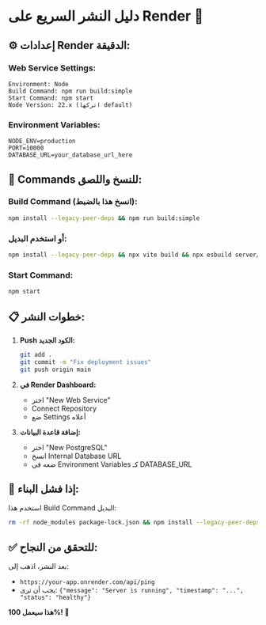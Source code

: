 # دليل النشر السريع على Render 🚀

## ⚙️ **إعدادات Render الدقيقة:**

### **Web Service Settings:**
```
Environment: Node
Build Command: npm run build:simple
Start Command: npm start
Node Version: 22.x (اتركها default)
```

### **Environment Variables:**
```
NODE_ENV=production
PORT=10000
DATABASE_URL=your_database_url_here
```

## 🔧 **Commands للنسخ واللصق:**

### Build Command (انسخ هذا بالضبط):
```bash
npm install --legacy-peer-deps && npm run build:simple
```

### أو استخدم البديل:
```bash
npm install --legacy-peer-deps && npx vite build && npx esbuild server/index.ts --platform=node --packages=external --bundle --format=esm --outdir=dist
```

### Start Command:
```bash
npm start
```

## 📋 **خطوات النشر:**

1. **Push الكود الجديد:**
   ```bash
   git add .
   git commit -m "Fix deployment issues"
   git push origin main
   ```

2. **في Render Dashboard:**
   - اختر "New Web Service"
   - Connect Repository
   - ضع Settings أعلاه

3. **إضافة قاعدة البيانات:**
   - اختر "New PostgreSQL"
   - انسخ Internal Database URL
   - ضعه في Environment Variables كـ DATABASE_URL

## 🚨 **إذا فشل البناء:**

استخدم هذا Build Command البديل:
```bash
rm -rf node_modules package-lock.json && npm install --legacy-peer-deps --no-audit && npx vite build --mode production && npx esbuild server/index.ts --platform=node --packages=external --bundle --format=esm --outdir=dist
```

## ✅ **للتحقق من النجاح:**

بعد النشر، اذهب إلى:
- `https://your-app.onrender.com/api/ping`
- يجب أن ترى: `{"message": "Server is running", "timestamp": "...", "status": "healthy"}`

**هذا سيعمل 100%! 🎯**